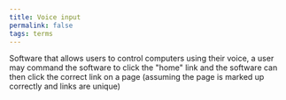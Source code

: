 ```yaml
---
title: Voice input
permalink: false
tags: terms
---
```

Software that allows users to control computers using their voice, a user may command the software to click the "home" link and the software can then click the correct link on a page (assuming the page is marked up correctly and links are unique)